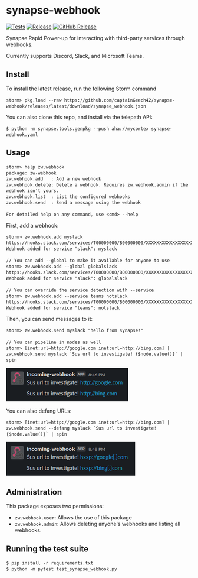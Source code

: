 # synapse-webhook
[![Tests](https://github.com/captainGeech42/synapse-webhook/actions/workflows/test.yml/badge.svg)](https://github.com/captainGeech42/synapse-webhook/actions/workflows/test.yml) [![Release](https://github.com/captainGeech42/synapse-webhook/actions/workflows/release.yml/badge.svg)](https://github.com/captainGeech42/synapse-webhook/actions/workflows/release.yml) [![GitHub Release](https://img.shields.io/github/release/captainGeech42/synapse-webhook.svg?style=flat)](https://github.com/captainGeech42/synapse-webhook/releases)

Synapse Rapid Power-up for interacting with third-party services through webhooks.

Currently supports Discord, Slack, and Microsoft Teams.

## Install

To install the latest release, run the following Storm command

```
storm> pkg.load --raw https://github.com/captainGeech42/synapse-webhook/releases/latest/download/synapse_webhook.json
```

You can also clone this repo, and install via the telepath API:

```
$ python -m synapse.tools.genpkg --push aha://mycortex synapse-webhook.yaml
```

## Usage

```
storm> help zw.webhook
package: zw-webhook
zw.webhook.add   : Add a new webhook
zw.webhook.delete: Delete a webhook. Requires zw.webhook.admin if the webhook isn't yours.
zw.webhook.list  : List the configured webhooks
zw.webhook.send  : Send a message using the webhook

For detailed help on any command, use <cmd> --help
```

First, add a webhook:
```
storm> zw.webhook.add myslack https://hooks.slack.com/services/T00000000/B00000000/XXXXXXXXXXXXXXXXXXXXXXXX
Webhook added for service "slack": myslack

// You can add --global to make it available for anyone to use
storm> zw.webhook.add --global globalslack https://hooks.slack.com/services/T00000000/B00000000/XXXXXXXXXXXXXXXXXXXXXXXX
Webhook added for service "slack": globalslack

// You can override the service detection with --service
storm> zw.webhook.add --service teams notslack https://hooks.slack.com/services/T00000000/B00000000/XXXXXXXXXXXXXXXXXXXXXXXX
Webhook added for service "teams": notslack
```

Then, you can send messages to it:
```
storm> zw.webhook.send myslack "hello from synapse!"

// You can pipeline in nodes as well
storm> [inet:url=http://google.com inet:url=http://bing.com] | zw.webhook.send myslack `Sus url to investigate! {$node.value()}` | spin
```

![Slack example](/imgs/slack.png)

You can also defang URLs:
```
storm> [inet:url=http://google.com inet:url=http://bing.com] | zw.webhook.send --defang myslack `Sus url to investigate! {$node.value()}` | spin
```

![Slack defanged example](/imgs/slack_defanged.png)

## Administration

This package exposes two permissions:

* `zw.webhook.user`: Allows the use of this package
* `zw.webhook.admin`: Allows deleting anyone's webhooks and listing all webhooks.

## Running the test suite

```
$ pip install -r requirements.txt
$ python -m pytest test_synapse_webhook.py
```